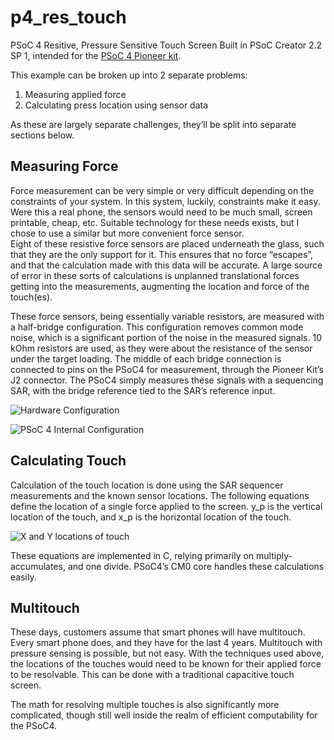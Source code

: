 p4_res_touch
============

PSoC 4 Resitive, Pressure Sensitive Touch Screen
Built in PSoC Creator 2.2 SP 1, intended for the [PSoC 4 Pioneer kit](http://www.cypress.com/?rID=77780).

This example can be broken up into 2 separate problems:

1. Measuring applied force
2. Calculating press location using sensor data

As these are largely separate challenges, they’ll be split into separate sections below.

Measuring Force
---------------
Force measurement can be very simple or very difficult depending on the constraints of your system.  In this system, luckily, constraints make it easy.  Were this a real phone, the sensors would need to be much small, screen printable, cheap, etc.  Suitable technology for these needs exists, but I chose to use a similar but more convenient force sensor.  
Eight of these resistive force sensors are placed underneath the glass, such that they are the only support for it.  This ensures that no force “escapes”, and that the calculation made with this data will be accurate.  A large source of error in these sorts of calculations is unplanned translational forces getting into the measurements, augmenting the location and force of the touch(es).

These force sensors, being essentially variable resistors, are measured with a half-bridge configuration.  This configuration removes common mode noise, which is a significant portion of the noise in the measured signals.  10 kOhm resistors are used, as they were about the resistance of the sensor under the target loading.   The middle of each bridge connection is connected to pins on the PSoC4 for measurement, through the Pioneer Kit’s J2 connector.  The PSoC4 simply measures these signals with a sequencing SAR, with the bridge reference tied to the SAR’s reference input.

![](http://i.imgur.com/hDTtcmn.png "Hardware Configuration")

![](http://i.imgur.com/STedCRT.png "PSoC 4 Internal Configuration")

Calculating Touch
-----------------
Calculation of the touch location is done using the SAR sequencer measurements and the known sensor locations.  The following equations define the location of a single force applied to the screen.  y_p is the vertical location of the touch, and x_p is the horizontal location of the touch. 

![](http://i.imgur.com/wedfSXa.png "X and Y locations of touch")

These equations are implemented in C, relying primarily on multiply-accumulates, and one divide.  PSoC4’s CM0 core handles these calculations easily.

Multitouch
----------
These days, customers assume that smart phones will have multitouch.  Every smart phone does, and they have for the last 4 years.  Multitouch with pressure sensing is possible, but not easy.  With the techniques used above, the locations of the touches would need to be known for their applied force to be resolvable.   This can be done with a traditional capacitive touch screen.

The math for resolving multiple touches is also significantly more complicated, though still well inside the realm of efficient computability for the PSoC4.  
